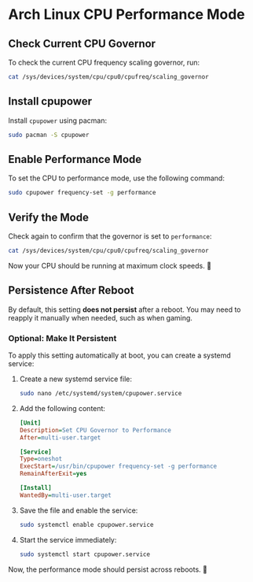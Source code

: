 # Arch Linux CPU Performance Mode

## Check Current CPU Governor
To check the current CPU frequency scaling governor, run:

```sh
cat /sys/devices/system/cpu/cpu0/cpufreq/scaling_governor
```

## Install cpupower
Install `cpupower` using pacman:

```sh
sudo pacman -S cpupower
```

## Enable Performance Mode
To set the CPU to performance mode, use the following command:

```sh
sudo cpupower frequency-set -g performance
```

## Verify the Mode
Check again to confirm that the governor is set to `performance`:

```sh
cat /sys/devices/system/cpu/cpu0/cpufreq/scaling_governor
```

Now your CPU should be running at maximum clock speeds. 🚀

## Persistence After Reboot
By default, this setting **does not persist** after a reboot. You may need to reapply it manually when needed, such as when gaming.

### Optional: Make It Persistent
To apply this setting automatically at boot, you can create a systemd service:

1. Create a new systemd service file:
   
   ```sh
   sudo nano /etc/systemd/system/cpupower.service
   ```

2. Add the following content:
   
   ```ini
   [Unit]
   Description=Set CPU Governor to Performance
   After=multi-user.target

   [Service]
   Type=oneshot
   ExecStart=/usr/bin/cpupower frequency-set -g performance
   RemainAfterExit=yes

   [Install]
   WantedBy=multi-user.target
   ```

3. Save the file and enable the service:
   
   ```sh
   sudo systemctl enable cpupower.service
   ```

4. Start the service immediately:
   
   ```sh
   sudo systemctl start cpupower.service
   ```

Now, the performance mode should persist across reboots. 🎯
